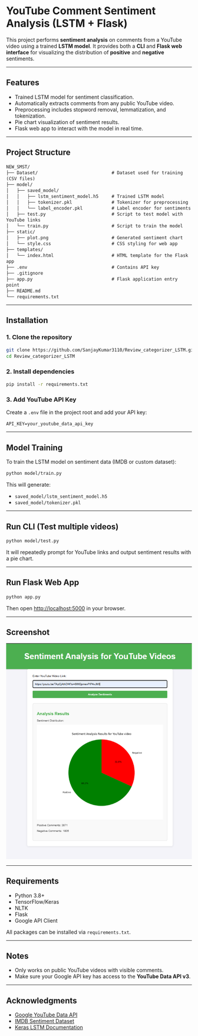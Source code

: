 #  YouTube Comment Sentiment Analysis (LSTM + Flask)

This project performs **sentiment analysis** on comments from a YouTube video using a trained **LSTM model**. It provides both a **CLI** and **Flask web interface** for visualizing the distribution of **positive** and **negative** sentiments.

---

##  Features

-  Trained LSTM model for sentiment classification.
-  Automatically extracts comments from any public YouTube video.
-  Preprocessing includes stopword removal, lemmatization, and tokenization.
-  Pie chart visualization of sentiment results.
-  Flask web app to interact with the model in real time.

---

## Project Structure

```
NEW_SMST/
├── Dataset/                            # Dataset used for training (CSV files)
├── model/
│   ├── saved_model/
│   │   ├── lstm_sentiment_model.h5     # Trained LSTM model
│   │   ├── tokenizer.pkl               # Tokenizer for preprocessing
│   │   └── label_encoder.pkl           # Label encoder for sentiments
│   ├── test.py                         # Script to test model with YouTube links
│   └── train.py                        # Script to train the model
├── static/
│   ├── plot.png                        # Generated sentiment chart
│   └── style.css                       # CSS styling for web app
├── templates/
│   └── index.html                      # HTML template for the Flask app
├── .env                                # Contains API key
├── .gitignore
├── app.py                              # Flask application entry point
├── README.md
└── requirements.txt
```

---

##  Installation

### 1. Clone the repository

```bash
git clone https://github.com/SanjayKumar3110/Review_categorizer_LSTM.git
cd Review_categorizer_LSTM
```

### 2. Install dependencies

```bash
pip install -r requirements.txt
```

### 3. Add YouTube API Key

Create a `.env` file in the project root and add your API key:

```
API_KEY=your_youtube_data_api_key
```

---

## Model Training

To train the LSTM model on sentiment data (IMDB or custom dataset):

```bash
python model/train.py
```

This will generate:

- `saved_model/lstm_sentiment_model.h5`
- `saved_model/tokenizer.pkl`

---

## Run CLI (Test multiple videos)

```bash
python model/test.py
```

It will repeatedly prompt for YouTube links and output sentiment results with a pie chart.

---

## Run Flask Web App

```bash
python app.py
```

Then open [http://localhost:5000](http://localhost:5000) in your browser.

---

## Screenshot

![Sentiment Pie Chart](static/project.png)


---

## Requirements

- Python 3.8+
- TensorFlow/Keras
- NLTK
- Flask
- Google API Client

All packages can be installed via `requirements.txt`.

---

## Notes

- Only works on public YouTube videos with visible comments.
- Make sure your Google API key has access to the **YouTube Data API v3**.

---

## Acknowledgments

- [Google YouTube Data API](https://developers.google.com/youtube/v3)
- [IMDB Sentiment Dataset](https://ai.stanford.edu/~amaas/data/sentiment/)
- [Keras LSTM Documentation](https://keras.io/api/layers/recurrent_layers/lstm/)
